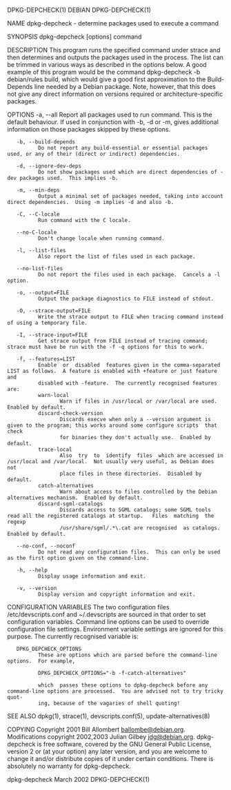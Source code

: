 DPKG-DEPCHECK(1)                                                      DEBIAN                                                      DPKG-DEPCHECK(1)

NAME
       dpkg-depcheck - determine packages used to execute a command

SYNOPSIS
       dpkg-depcheck [options] command

DESCRIPTION
       This  program  runs  the  specified command under strace and then determines and outputs the packages used in the process.  The list can be
       trimmed in various ways as described in the options below.  A  good  example  of  this  program  would  be  the  command  dpkg-depcheck  -b
       debian/rules  build, which would give a good first approximation to the Build-Depends line needed by a Debian package.  Note, however, that
       this does not give any direct information on versions required or architecture-specific packages.

OPTIONS
       -a, --all
              Report all packages used to run command.  This is the default behaviour.  If used in conjunction with -b, -d or -m, gives additional
              information on those packages skipped by these options.

       -b, --build-depends
              Do not report any build-essential or essential packages used, or any of their (direct or indirect) dependencies.

       -d, --ignore-dev-deps
              Do not show packages used which are direct dependencies of -dev packages used.  This implies -b.

       -m, --min-deps
              Output a minimal set of packages needed, taking into account direct dependencies.  Using -m implies -d and also -b.

       -C, --C-locale
              Run command with the C locale.

       --no-C-locale
              Don't change locale when running command.

       -l, --list-files
              Also report the list of files used in each package.

       --no-list-files
              Do not report the files used in each package.  Cancels a -l option.

       -o, --output=FILE
              Output the package diagnostics to FILE instead of stdout.

       -O, --strace-output=FILE
              Write the strace output to FILE when tracing command instead of using a temporary file.

       -I, --strace-input=FILE
              Get strace output from FILE instead of tracing command; strace must have be run with the -f -q options for this to work.

       -f, --features=LIST
              Enable  or  disabled  features given in the comma-separated LIST as follows.  A feature is enabled with +feature or just feature and
              disabled with -feature.  The currently recognised features are:
              warn-local
                     Warn if files in /usr/local or /var/local are used.  Enabled by default.
              discard-check-version
                     Discards execve when only a --version argument is given to the program; this works around some configure scripts  that  check
                     for binaries they don't actually use.  Enabled by default.
              trace-local
                     Also  try  to  identify  files  which are accessed in /usr/local and /var/local.  Not usually very useful, as Debian does not
                     place files in these directories.  Disabled by default.
              catch-alternatives
                     Warn about access to files controlled by the Debian alternatives mechanism.  Enabled by default.
              discard-sgml-catalogs
                     Discards access to SGML catalogs; some SGML tools read all the registered catalogs at startup.   Files  matching  the  regexp
                     /usr/share/sgml/.*\.cat are recognised  as catalogs.  Enabled by default.

       --no-conf, --noconf
              Do not read any configuration files.  This can only be used as the first option given on the command-line.

       -h, --help
              Display usage information and exit.

       -v, --version
              Display version and copyright information and exit.

CONFIGURATION VARIABLES
       The  two configuration files /etc/devscripts.conf and ~/.devscripts are sourced in that order to set configuration variables.  Command line
       options can be used to override configuration file settings.  Environment variable settings are ignored for this  purpose.   The  currently
       recognised variable is:

       DPKG_DEPCHECK_OPTIONS
              These are options which are parsed before the command-line options.  For example,

              DPKG_DEPCHECK_OPTIONS="-b -f-catch-alternatives"

              which  passes these options to dpkg-depcheck before any command-line options are processed.  You are advised not to try tricky quot‐
              ing, because of the vagaries of shell quoting!

SEE ALSO
       dpkg(1), strace(1), devscripts.conf(5), update-alternatives(8)

COPYING
       Copyright 2001 Bill Allombert <ballombe@debian.org>.  Modifications copyright 2002,2003 Julian Gilbey <jdg@debian.org>.   dpkg-depcheck  is
       free software, covered by the GNU General Public License, version 2 or (at your option) any later version, and you are welcome to change it
       and/or distribute copies of it under certain conditions.  There is absolutely no warranty for dpkg-depcheck.

dpkg-depcheck                                                       March 2002                                                    DPKG-DEPCHECK(1)
